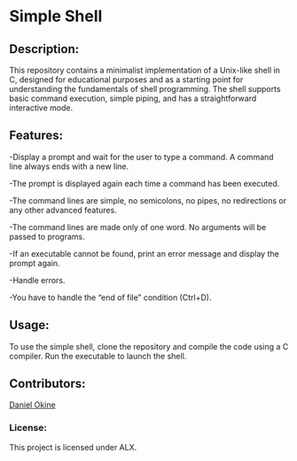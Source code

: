 # Simple Shell

## Description:
This repository contains a minimalist implementation of a Unix-like shell in C, designed for educational purposes and as a starting point for understanding the fundamentals of shell programming. The shell supports basic command execution, simple piping, and has a straightforward interactive mode.

## Features:

-Display a prompt and wait for the user to type a command. A command line always ends with a new line.

-The prompt is displayed again each time a command has been executed.

-The command lines are simple, no semicolons, no pipes, no redirections or any other advanced features.

-The command lines are made only of one word. No arguments will be passed to programs.

-If an executable cannot be found, print an error message and display the prompt again.

-Handle errors.

-You have to handle the “end of file” condition (Ctrl+D).


## Usage:
To use the simple shell, clone the repository and compile the code using a C compiler. Run the executable to launch the shell.

## Contributors:
[Daniel Okine](https://github.com/niito99)

### License:
This project is licensed under ALX.

